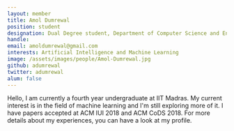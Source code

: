 ```yaml
---
layout: member
title: Amol Dumrewal
position: student
designation: Dual Degree student, Department of Computer Science and Engineering
handle: 
email: amoldumrewal@gmail.com
interests: Artificial Intelligence and Machine Learning
image: /assets/images/people/Amol-Dumrewal.jpg
github: adumrewal
twitter: adumrewal
alum: false
---
```


Hello, I am currently a fourth year undergraduate at IIT Madras. My current interest is in the field of machine learning and I'm still exploring more of it. I have papers accepted at ACM IUI 2018 and ACM CoDS 2018. For more details about my experiences, you can have a look at my profile.
